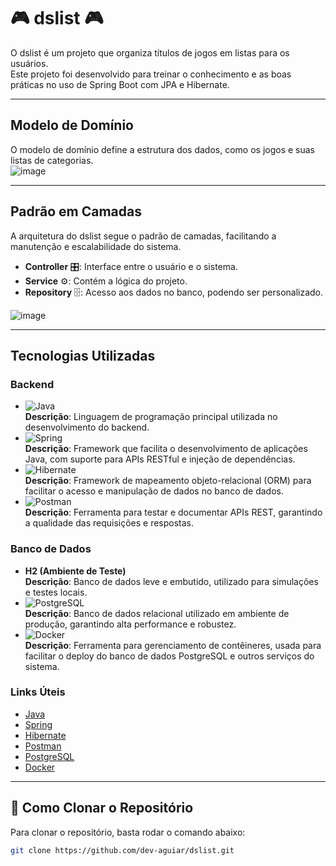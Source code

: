 # 🎮 dslist 🎮 

O dslist é um projeto que organiza títulos de jogos em listas para os usuários.  
Este projeto foi desenvolvido para treinar o conhecimento e as boas práticas no uso de Spring Boot com JPA e Hibernate.

---

## Modelo de Domínio
O modelo de domínio define a estrutura dos dados, como os jogos e suas listas de categorias.  
![image](https://github.com/user-attachments/assets/feaddbcf-2cff-4798-bade-b11be773d32c)


---

## Padrão em Camadas  
A arquitetura do dslist segue o padrão de camadas, facilitando a manutenção e escalabilidade do sistema.  
- **Controller** 🎛️: Interface entre o usuário e o sistema.
- **Service** ⚙️: Contém a lógica do projeto.  
- **Repository** 🗄️: Acesso aos dados no banco, podendo ser personalizado.

![image](https://github.com/user-attachments/assets/f854669c-ced2-47ae-92b1-95cdb6fa1ec6)

---

## Tecnologias Utilizadas  

### Backend  
- ![Java](https://img.shields.io/badge/Java-%23ED8B00.svg?style=for-the-badge&logo=openjdk&logoColor=white)  
  **Descrição**: Linguagem de programação principal utilizada no desenvolvimento do backend.  
- ![Spring](https://img.shields.io/badge/Spring-6DB33F?style=for-the-badge&logo=spring&logoColor=white)  
  **Descrição**: Framework que facilita o desenvolvimento de aplicações Java, com suporte para APIs RESTful e injeção de dependências.  
- ![Hibernate](https://img.shields.io/badge/Hibernate-59666C?style=for-the-badge&logo=Hibernate&logoColor=white)  
  **Descrição**: Framework de mapeamento objeto-relacional (ORM) para facilitar o acesso e manipulação de dados no banco de dados.  
- ![Postman](https://img.shields.io/badge/Postman-FF6C37?style=for-the-badge&logo=Postman&logoColor=white)  
  **Descrição**: Ferramenta para testar e documentar APIs REST, garantindo a qualidade das requisições e respostas.

### Banco de Dados  
- **H2 (Ambiente de Teste)**  
  **Descrição**: Banco de dados leve e embutido, utilizado para simulações e testes locais.  
- ![PostgreSQL](https://img.shields.io/badge/PostgreSQL-316192?style=for-the-badge&logo=postgresql&logoColor=white)  
  **Descrição**: Banco de dados relacional utilizado em ambiente de produção, garantindo alta performance e robustez.  
- ![Docker](https://img.shields.io/badge/Docker-2CA5E0?style=for-the-badge&logo=docker&logoColor=white)  
  **Descrição**: Ferramenta para gerenciamento de contêineres, usada para facilitar o deploy do banco de dados PostgreSQL e outros serviços do sistema.  

### Links Úteis  
- [Java](https://www.oracle.com/java/)  
- [Spring](https://spring.io/)  
- [Hibernate](https://hibernate.org/)  
- [Postman](https://www.postman.com/)  
- [PostgreSQL](https://www.postgresql.org/)  
- [Docker](https://www.docker.com/)  


---

## 🚀 Como Clonar o Repositório  
Para clonar o repositório, basta rodar o comando abaixo:

```bash
git clone https://github.com/dev-aguiar/dslist.git
```
